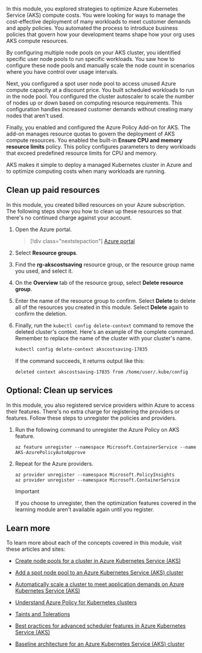 In this module, you explored strategies to optimize Azure Kubernetes Service (AKS) compute costs. You were looking for ways to manage the cost-effective deployment of many workloads to meet customer demands and apply policies. You automated the process to introduce business policies that govern how your development teams shape how your org uses AKS compute resources.

By configuring multiple node pools on your AKS cluster, you identified specific user node pools to run specific workloads. You saw how to configure these node pools and manually scale the node count in scenarios where you have control over usage intervals.

Next, you configured a spot user node pool to access unused Azure compute capacity at a discount price. You built scheduled workloads to run in the node pool. You configured the cluster autoscaler to scale the number of nodes up or down based on computing resource requirements. This configuration handles increased customer demands without creating many nodes that aren't used.

Finally, you enabled and configured the Azure Policy Add-on for AKS. The add-on manages resource quotas to govern the deployment of AKS compute resources. You enabled the built-in **Ensure CPU and memory resource limits** policy. This policy configures parameters to deny workloads that exceed predefined resource limits for CPU and memory.

AKS makes it simple to deploy a managed Kubernetes cluster in Azure and to optimize computing costs when many workloads are running.

## Clean up paid resources

In this module, you created billed resources on your Azure subscription. The following steps show you how to clean up these resources so that there's no continued charge against your account.

1. Open the Azure portal.

    > [!div class="nextstepaction"]
    > [Azure portal](https://portal.azure.com?azure-portal=true)

1. Select **Resource groups**.

1. Find the **rg-akscostsaving** resource group, or the resource group name you used, and select it.

1. On the **Overview** tab of the resource group, select **Delete resource group**.

1. Enter the name of the resource group to confirm. Select **Delete** to delete all of the resources you created in this module. Select **Delete** again to confirm the deletion.

1. Finally, run the `kubectl config delete-context` command to remove the deleted cluster's context. Here's an example of the complete command. Remember to replace the name of the cluster with your cluster's name.

    ```bash
    kubectl config delete-context akscostsaving-17835
    ```

    If the command succeeds, it returns output like this:

    ```output
    deleted context akscostsaving-17835 from /home/user/.kube/config
    ```

## Optional: Clean up services

In this module, you also registered service providers within Azure to access their features. There's no extra charge for registering the providers or features. Follow these steps to unregister the policies and providers.

1. Run the following command to unregister the Azure Policy on AKS feature.

    ```azurecli
    az feature unregister --namespace Microsoft.ContainerService --name AKS-AzurePolicyAutoApprove
    ```

1. Repeat for the Azure providers.

    ```azurecli
    az provider unregister --namespace Microsoft.PolicyInsights
    az provider unregister --namespace Microsoft.ContainerService
    ```

    > [!IMPORTANT]
    > If you choose to unregister, then the optimization features covered in the learning module aren't available again until you register.

## Learn more

To learn more about each of the concepts covered in this module, visit these articles and sites:

- [Create node pools for a cluster in Azure Kubernetes Service (AKS)](/azure/aks/create-node-pools)

- [Add a spot node pool to an Azure Kubernetes Service (AKS) cluster](/azure/aks/spot-node-pool)

- [Automatically scale a cluster to meet application demands on Azure Kubernetes Service (AKS)](/azure/aks/cluster-autoscaler)

- [Understand Azure Policy for Kubernetes clusters](/azure/governance/policy/concepts/policy-for-kubernetes)

- [Taints and Tolerations](https://kubernetes.io/docs/concepts/scheduling-eviction/taint-and-toleration/)

- [Best practices for advanced scheduler features in Azure Kubernetes Service (AKS)](/azure/aks/operator-best-practices-advanced-scheduler)

- [Baseline architecture for an Azure Kubernetes Service (AKS) cluster](/azure/architecture/reference-architectures/containers/aks/baseline-aks)